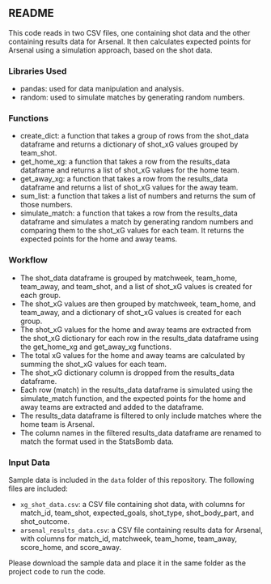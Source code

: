 ## README

This code reads in two CSV files, one containing shot data and the other containing results data for Arsenal. It then calculates expected points for Arsenal using a simulation approach, based on the shot data.

### Libraries Used
- pandas: used for data manipulation and analysis.
- random: used to simulate matches by generating random numbers.

### Functions
- create_dict: a function that takes a group of rows from the shot_data dataframe and returns a dictionary of shot_xG values grouped by team_shot.
- get_home_xg: a function that takes a row from the results_data dataframe and returns a list of shot_xG values for the home team.
- get_away_xg: a function that takes a row from the results_data dataframe and returns a list of shot_xG values for the away team.
- sum_list: a function that takes a list of numbers and returns the sum of those numbers.
- simulate_match: a function that takes a row from the results_data dataframe and simulates a match by generating random numbers and comparing them to the shot_xG values for each team. It returns the expected points for the home and away teams.

### Workflow
- The shot_data dataframe is grouped by matchweek, team_home, team_away, and team_shot, and a list of shot_xG values is created for each group.
- The shot_xG values are then grouped by matchweek, team_home, and team_away, and a dictionary of shot_xG values is created for each group.
- The shot_xG values for the home and away teams are extracted from the shot_xG dictionary for each row in the results_data dataframe using the get_home_xg and get_away_xg functions.
- The total xG values for the home and away teams are calculated by summing the shot_xG values for each team.
- The shot_xG dictionary column is dropped from the results_data dataframe.
- Each row (match) in the results_data dataframe is simulated using the simulate_match function, and the expected points for the home and away teams are extracted and added to the dataframe.
- The results_data dataframe is filtered to only include matches where the home team is Arsenal.
- The column names in the filtered results_data dataframe are renamed to match the format used in the StatsBomb data.

### Input Data
Sample data is included in the `data` folder of this repository. The following files are included:

- `xg_shot_data.csv`: a CSV file containing shot data, with columns for match_id, team_shot, expected_goals, shot_type, shot_body_part, and shot_outcome.
- `arsenal_results_data.csv`: a CSV file containing results data for Arsenal, with columns for match_id, matchweek, team_home, team_away, score_home, and score_away.

Please download the sample data and place it in the same folder as the project code to run the code.
